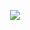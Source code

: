 <p align="center">
  <img src="https://github.com/TekkadanPlays/mycelium/static/images/logo.png" />
</p>
